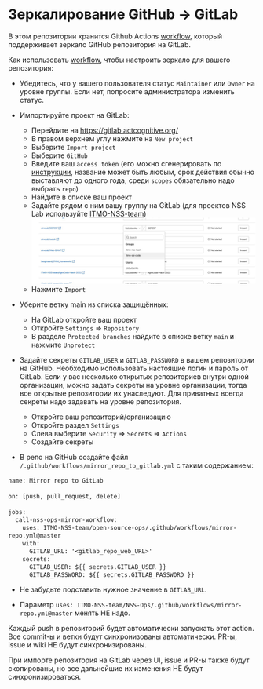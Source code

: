 # Зеркалирование GitHub -> GitLab

В этом репозитории хранится Github Actions [workflow](/.github/workflows/mirror-repo.yml), 
который поддерживает зеркало GitHub репозитория на GitLab.

Как использовать [workflow](/.github/workflows/mirror-repo.yml), чтобы настроить зеркало для вашего репозитория:

- Убедитесь, что у вашего пользователя статус `Maintainer` или `Owner` на уровне группы. 
  Если нет, попросите администратора изменить статус.

- Импортируйте проект на GitLab:
  - Перейдите на https://gitlab.actcognitive.org/
  - В правом верхнем углу нажмите на `New project`
  - Выберите `Import project`
  - Выберите `GitHub`
  - Введите ваш `access token` (его можно сгенерировать по [инструкции](https://docs.github.com/en/enterprise-server@3.4/authentication/keeping-your-account-and-data-secure/creating-a-personal-access-token), название может быть любым, срок действия обычно выставляют до одного года, среди `scopes` обязательно надо выбрать `repo`)
  - Найдите в списке ваш проект
  - Задайте рядом с ним вашу группу на GitLab (для проектов NSS Lab используйте [ITMO-NSS-team](https://gitlab.actcognitive.org/itmo-nss-team))
    ![alt text](/tutorials/images/gitlab_group.jpg)
  - Нажмите `Import`

- Уберите ветку main из списка защищённых:
  - На GitLab откройте ваш проект
  - Откройте `Settings` => `Repository`
  - В разделе `Protected branches` найдите в списке ветку `main` и нажмите `Unprotect`

- Задайте секреты `GITLAB_USER` и `GITLAB_PASSWORD` в вашем репозитории на GitHub. Необходимо использовать настоящие 
  логин и пароль от GitLab.
  Если у вас несколько открытых репозиториев внутри одной организации, можно задать секреты на уровне организации,
  тогда все открытые репозитории их унаследуют. Для приватных всегда секреты надо задавать на уровне репозитория.
  - Откройте ваш репозиторий/организацию
  - Откройте раздел `Settings`
  - Слева выберите `Security` => `Secrets` => `Actions`
  - Создайте секреты 

- В репо на GitHub создайте файл `/.github/workflows/mirror_repo_to_gitlab.yml` с таким содержанием:
```
name: Mirror repo to GitLab

on: [push, pull_request, delete]

jobs:
  call-nss-ops-mirror-workflow:
    uses: ITMO-NSS-team/open-source-ops/.github/workflows/mirror-repo.yml@master
    with:
      GITLAB_URL: '<gitlab_repo_web_URL>'
    secrets:
      GITLAB_USER: ${{ secrets.GITLAB_USER }}
      GITLAB_PASSWORD: ${{ secrets.GITLAB_PASSWORD }}
```

- Не забудьте подставить нужное значение в `GITLAB_URL`.

- Параметр `uses: ITMO-NSS-team/NSS-Ops/.github/workflows/mirror-repo.yml@master` менять НЕ надо.

Каждый push в репозиторий будет автоматически запускать этот action. Все commit-ы и ветки будут синхронизованы автоматически.
PR-ы, issue и wiki НЕ будут синхронизированы.

При импорте репозитория на GitLab через UI, issue и PR-ы также будут скопированы, 
но все дальнейшие их изменения НЕ будут синхронизироваться.




